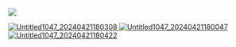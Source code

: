 
<img src="https://cdn.discordapp.com/attachments/1225115192078241887/1231638694918885429/Untitled1048_20240421181207.png?ex=6637afeb&is=66253aeb&hm=e7c280e9f6e20a16f79a1794c9519f01f016d7fab347b538a337a92a1fd289ba&">

<a href="https://falsephd.123guestbook.com/"> ![Untitled1047_20240421180308](https://github.com/10shadows/10shadows/assets/128318089/c62132c0-3179-4cb8-a282-49072e7f665d) </a> <a href="https://github.com/falsephd"> ![Untitled1047_20240421180047](https://github.com/10shadows/10shadows/assets/128318089/0b53b245-eeb4-46aa-ab8a-9653fe4b99c5) </a> <a href="https://rentry.co/angelofdarkness"> ![Untitled1047_20240421180422](https://github.com/10shadows/10shadows/assets/128318089/3a4906d2-5816-4248-9806-c8ff16cd7b4e) </a>
